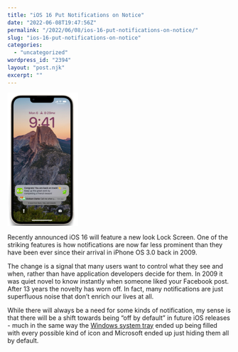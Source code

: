 ```yaml
---
title: "iOS 16 Put Notifications on Notice"
date: "2022-06-08T19:47:56Z"
permalink: "/2022/06/08/ios-16-put-notifications-on-notice/"
slug: "ios-16-put-notifications-on-notice"
categories:
  - "uncategorized"
wordpress_id: "2394"
layout: "post.njk"
excerpt: ""
---
```


![](/wp-content/uploads/2022/06/945ee7c2-fc29-4c9b-9417-16d704e952c2-removebg-preview.png?w=159)

Recently announced iOS 16 will feature a new look Lock Screen. One of the striking features is how notifications are now far less prominent than they have been ever since their arrival in iPhone OS 3.0 back in 2009.

The change is a signal that many users want to control what they see and when, rather than have application developers decide for them. In 2009 it was quiet novel to know instantly when someone liked your Facebook post. After 13 years the novelty has worn off. In fact, many notifications are just superfluous noise that don’t enrich our lives at all.

While there will always be a need for some kinds of notification, my sense is that there will be a shift towards being “off by default” in future iOS releases - much in the same way the [Windows system tray](https://en.wikipedia.org/wiki/Taskbar) ended up being filled with every possible kind of icon and Microsoft ended up just hiding them all by default.
